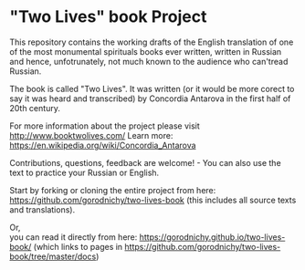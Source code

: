 # "Two Lives" book Project


This repository contains the working drafts of the English translation of 
one of the most monumental spirituals books ever written, written in Russian and hence, unfotrunately,  not much known to the audience who can'tread Russian.

The book is called "Two Lives". It was written (or it would be more corect to say it was heard and transcribed) by Concordia Antarova in the first half of 20th century.

For more information about the project please visit  http://www.booktwolives.com/
Learn more:  https://en.wikipedia.org/wiki/Concordia_Antarova

Contributions, questions, feedback are welcome! - 
You can also use the text to practice your Russian or English.

Start by forking or cloning the entire project from here: https://github.com/gorodnichy/two-lives-book (this includes all source texts and translations). 

Or,   
you can read it directly from here: https://gorodnichy.github.io/two-lives-book/ (which links to pages in https://github.com/gorodnichy/two-lives-book/tree/master/docs)



